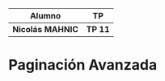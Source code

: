 |Alumno|TP|
| ------------- | ------------- |
| **Nicolás MAHNIC** | **TP 11** |

# Paginación Avanzada
